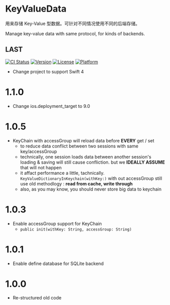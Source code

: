 # KeyValueData
用来存储 Key-Value 型数据。可针对不同情况使用不同的后端存储。

Manage key-value data with same protocol, for kinds of backends.

## LAST
[![CI Status](http://img.shields.io/travis/1Fr3dG/KeyValueData.svg?style=flat)](https://travis-ci.org/1fr3dg/KeyValueData)
[![Version](https://img.shields.io/cocoapods/v/KeyValueData.svg?style=flat)](http://cocoapods.org/pods/KeyValueData)
[![License](https://img.shields.io/cocoapods/l/KeyValueData.svg?style=flat)](http://cocoapods.org/pods/KeyValueData)
[![Platform](https://img.shields.io/cocoapods/p/KeyValueData.svg?style=flat)](http://cocoapods.org/pods/KeyValueData)

* Change project to support Swift 4

# 1.1.0

* Change ios.deployment_target to 9.0

# 1.0.5
* KeyChain with accessGroup will reload data before **EVERY** get / set
	* to reduce data conflict between two sessions with same key/accessGroup
	* technically, one session loads data between another session's loading & saving will still cause confliction. but we **IDEALLY ASSUME** that will not happen
	* it affact performance a little, tachnically. `KeyValueDictionaryInKeychain(withKey:)` with out accessGroup still use old methodlogy : **read from cache, write through**
	* also, as you may know, you should never store big data to keychain

# 1.0.3
* Enable accessGroup support for KeyChain
	* `public init(withKey: String, accessGroup: String)`

# 1.0.1
* Enable define database for SQLite backend

# 1.0.0
* Re-structured old code